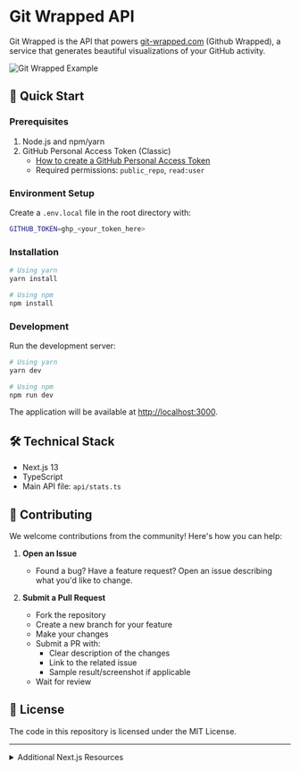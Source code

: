 # Git Wrapped API

Git Wrapped is the API that powers [git-wrapped.com](https://git-wrapped.com) (Github Wrapped), a service that generates beautiful visualizations of your GitHub activity.

![Git Wrapped Example](https://git-wrapped.com/images/git-wrapped-gabriel-pineda.png)

## 🚀 Quick Start

### Prerequisites

1. Node.js and npm/yarn
2. GitHub Personal Access Token (Classic)
   - [How to create a GitHub Personal Access Token](https://docs.github.com/en/authentication/keeping-your-account-and-data-secure/managing-your-personal-access-tokens#creating-a-personal-access-token-classic)
   - Required permissions: `public_repo`, `read:user`

### Environment Setup

Create a `.env.local` file in the root directory with:

```bash
GITHUB_TOKEN=ghp_<your_token_here>
```

### Installation

```bash
# Using yarn
yarn install

# Using npm
npm install
```

### Development

Run the development server:

```bash
# Using yarn
yarn dev

# Using npm
npm run dev
```

The application will be available at [http://localhost:3000](http://localhost:3000).

## 🛠 Technical Stack

- Next.js 13
- TypeScript
- Main API file: `api/stats.ts`

## 🤝 Contributing

We welcome contributions from the community! Here's how you can help:

1. **Open an Issue**

   - Found a bug? Have a feature request? Open an issue describing what you'd like to change.

2. **Submit a Pull Request**
   - Fork the repository
   - Create a new branch for your feature
   - Make your changes
   - Submit a PR with:
     - Clear description of the changes
     - Link to the related issue
     - Sample result/screenshot if applicable
   - Wait for review

## 📝 License

The code in this repository is licensed under the MIT License.

---

<details>
<summary>Additional Next.js Resources</summary>

- [Next.js Documentation](https://nextjs.org/docs)
- [Learn Next.js](https://nextjs.org/learn)
- [Next.js GitHub Repository](https://github.com/vercel/next.js/)
- [Next.js Deployment Documentation](https://nextjs.org/docs/deployment)

</details>
